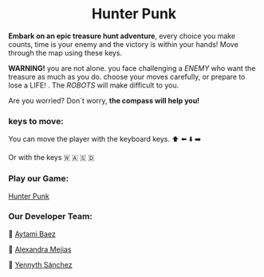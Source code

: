 
<div align="center">

<h1> Hunter Punk </h1>

</div>

**Embark on an epic treasure hunt adventure**, every choice you make counts, time is your enemy and the victory is within your hands! Move through the map using these keys. 

 **WARNING!** you are not alone. you face challenging a *ENEMY* who want the treasure as much as you do. choose your moves carefully, or prepare to lose a LIFE! . The *ROBOTS* will make difficult to you.

Are you worried? Don´t worry, **the compass will help you!**

### keys to move:

You can move the player with the keyboard keys.
   ⬆️
⬅️ ⬇️ ➡️

Or with the keys
   🇼
🇦 🇸 🇩

### Play our Game:
[Hunter Punk](https://aythamibr.github.io/Hunter-Punk/)

### Our Developer Team:

🧭 [Aytami Baez](https://github.com/AythamiBR) 

🧭 [Alexandra Mejias](https://github.com/AlexandraMH93)

🧭 [Yennyth Sánchez](https://github.com/Yennsanpro)










